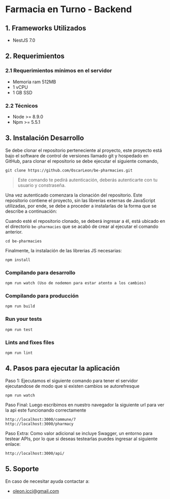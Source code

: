 # Farmacia en Turno - Backend

## 1. Frameworks Utilizados

- NestJS 7.0

## 2. Requerimientos

### 2.1 Requerimientos mínimos en el servidor

- Memoria ram 512MB
- 1 vCPU
- 1 GB SSD

### 2.2 Técnicos

- Node >= 8.9.0
- Npm >= 5.5.1

## 3. Instalación Desarrollo

Se debe clonar el repositorio perteneciente al proyecto, este proyecto está bajo el software de control de
versiones llamado git y hospedado en GitHub, para clonar el repositorio se debe ejecutar el siguiente comando,

    git clone https://github.com/OscarLeon/be-pharmacies.git

> Este comando te pedirá autenticación, deberás autenticarte con tu usuario y constraseña.

Una vez autenticado comenzara la clonación del repositorio. Este repositorio contiene el proyecto, sin las librerías
externas de JavaScript utilizadas, por ende, se debe a proceder a instalarlas de la forma que se describe a continuación:

Cuando esté el repositorio clonado, se deberá ingresar a él, está ubicado en el directorio `be-pharmacies`
que se acabó de crear al ejecutar el comando anterior.

    cd be-pharmacies

Finalmente, la instalación de las librerias JS necesarias:

```
npm install
```

### Compilando para desarrollo

```
npm run watch (Uso de nodemon para estar atento a los cambios)
```

### Compilando para producción

```
npm run build
```

### Run your tests

```
npm run test
```

### Lints and fixes files

```
npm run lint
```

## 4. Pasos para ejecutar la aplicación

Paso 1: Ejecutamos el siguiente comando para tener el servidor ejecutandose de modo que si existen cambios se autorefresque

```
npm run watch
```

Paso Final: Luego escribimos en nuestro navegador la siguiente url para ver la api este funcionando correctamente

```
http://localhost:3000/commune/7
http://localhost:3000/pharmacy
```

Paso Extra: Como valor adicional se incluye Swagger, un entorno para testear APIs, por lo que si deseas testearlas puedes ingresar al siguiente enlace:

```
http://localhost:3000/api/
```

## 5. Soporte

En caso de necesitar ayuda contactar a:

- oleon.icci@gmail.com
